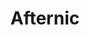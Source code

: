 ---
facebook: https://facebook.com/93642411898
linkedin: http://linkedin.com/company/afternic
logohandle: afternic
sort: afternic
title: Afternic
twitter: https://x.com/afternic
website: https://www.afternic.com/
---